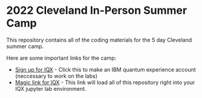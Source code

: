 # 2022 Cleveland In-Person Summer Camp



This repository contains all of the coding materials for the 5 day Cleveland summer camp.

Here are some important links for the camp:

* [Sign up for IQX](http://quantum-computing.ibm.com)  - Click this to make an IBM quantum experience account (neccessary to work on the labs)
* [Magic link for IQX](https://lab.quantum-computing.ibm.com/hub/user-redirect/git-pull?repo=https://github.com/qubitbyqubit/cleveland_camp22&urlpath=lab/tree/cleveland_camp22/welcome.ipynb&branch=main)  - This link will load all of this repository right into your IQX jupyter lab environment.
